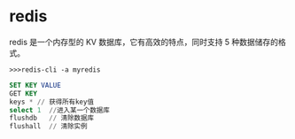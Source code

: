 # redis

redis 是一个内存型的 KV 数据库，它有高效的特点，同时支持 5 种数据储存的格式。

```shell
>>>redis-cli -a myredis
```

```sql
SET KEY VALUE
GET KEY
keys * // 获得所有key值
select 1  //进入某一个数据库
flushdb   // 清除数据库
flushall  // 清除实例
```
